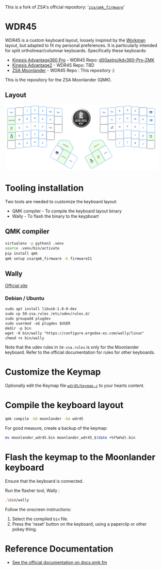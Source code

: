 This is a fork of ZSA's official repository: '[`zsa/qmk_firmware`](https://github.com/zsa/qmk_firmware/)'

# WDR45
WDR45 is a custom keyboard layout, loosely inspired by the [Workman](https://workmanlayout.org/) layout, but adapted to fit my personal preferences.
It is particularly intended for split ortholinear/columnar keyboards. Specifically these keyboards:
- [Kinesis Advantage360 Pro](https://kinesis-ergo.com/shop/adv360pro/) - WDR45 Repo: [d00astro/Adv360-Pro-ZMK](https://github.com/d00astro/Adv360-Pro-ZMK)
- [Kinesis Advantage2](https://kinesis-ergo.com/keyboards/advantage2-keyboard/) - WDR45 Repo: TBD 
- [ZSA Moonlander](https://www.zsa.io/moonlander/) - WDR45 Repo : This repository :)

This is the repository for the ZSA Moonlander (QMK).

## Layout

![WDR45 Moonlander layout](WDR45_Layout.png "WDR Layout on ZSA Moonlander MK I")


# Tooling installation
Two tools are needed to customize the keyboard layout:
 - QMK compiler - To compile the keyboard layout binary
 - Wally - To flash the binary to the keypboart

## QMK compiler 
```bash
virtualenv -p python3 .venv
source .venv/bin/activate
pip install qmk
qmk setup zsa/qmk_firmware -b firmware21
```

## Wally 
[Official site](https://www.zsa.io/wally/)

### Debian / Ubuntu
```console
sudo apt install libusb-1.0-0-dev
sudo cp 50-zsa.rules /etc/udev/rules.d/
sudo groupadd plugdev
sudo usermod -aG plugdev $USER
mkdir -p bin
wget -O bin/wally "https://configure.ergodox-ez.com/wally/linux"
chmod +x bin/wally
```

Note that the udev rules in `50-zsa.rules` is only for the Moonlander keyboard. Refer to the official documentation for rules for other keyboards.

# Customize the  Keymap
Optionally edit the Keymap file [`wdr45/keymap.c`]("keyboards/moonlander/keymaps/wdr45/keymap.c") to your hearts content.


# Compile the keyboard layout
```bash
qmk compile -kb moonlander -km wdr45
```

For good measure, create a backup of the keymap:
```bash
mv moonlander_wdr45.bin moonlander_wdr45_$(date +%Y%m%d).bin
```

# Flash the keymap to the Moonlander keyboard
Ensure that the keyboard is connected.

Run the flasher tool, Wally :
```bash
.\bin/wally
```
Follow the onscreen instructions:
1. Select the compiled `bin` file.
2. Press the 'reset' button on the keyboard, using a paperclip or other pokey thing.

# Reference Documentation

* [See the official documentation on docs.qmk.fm](https://docs.qmk.fm)